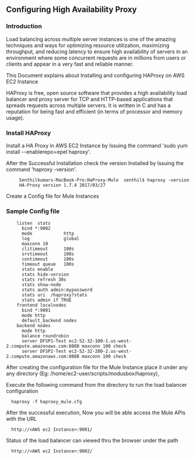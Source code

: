 ## Configuring High Availability Proxy ##

### Introduction

Load balancing across multiple server instances is one of the amazing techniques and ways for optimizing resource utilization, maximizing throughput, and reducing latency to ensure high availability of servers in an environment where some concurrent requests are in millions from users or clients and appear in a very fast and reliable manner. 

This Document explains about Installing and configuring HAProxy on AWS EC2 Instance

HAProxy is free, open source software that provides a high availability load balancer and proxy server for TCP and HTTP-based applications that spreads requests across multiple servers. It is written in C and has a reputation for being fast and efficient (in terms of processor and memory usage).

### Install HAProxy

Install a HA Proxy in AWS EC2 Instance by Issuing the command 'sudo yum install --enablerepo=epel haproxy'.

After the Successful Installation check the version Installed by Issuing the command 'haproxy -version'.

         Senthilkumars-MacBook-Pro:HaProxy-Mule  senthil$ haproxy -version
         HA-Proxy version 1.7.4 2017/03/27

Create a Config file for Mule Instances

### Sample Config file


        listen  stats
          bind *:9002
          mode            http
          log             global
          maxconn 10
          clitimeout      100s
          srvtimeout      100s
          contimeout      100s
          timeout queue   100s
          stats enable
          stats hide-version
          stats refresh 30s
          stats show-node
          stats auth admin:mypassword
          stats uri  /haproxy?stats
          stats admin if TRUE
        frontend localnodes
          bind *:9001
          mode http
          default_backend nodes
        backend nodes
          mode http
          balance roundrobin
          server DFSP1-Test ec2-52-32-100-1.us-west-2.compute.amazonaws.com:8088 maxconn 100 check
          server DFSP2-Test ec2-52-32-200-2.us-west-2.compute.amazonaws.com:8088 maxconn 100 check

After creating the configuration file for the Mule Instance place it under any any directory (Eg: /home/ec2-user/scripts/modusbox/haproxy), 

Execute the following command from the directory to run the load balancer configuration

      haproxy -f haproxy_mule.cfg

After the successful execution, Now you will be able access the Mule APIs with the URL

      http://<AWS ec2 Instance>:9001/

Status of the load balancer can viewed thru the browser under the path

      http://<AWS ec2 Instance>:9002/
